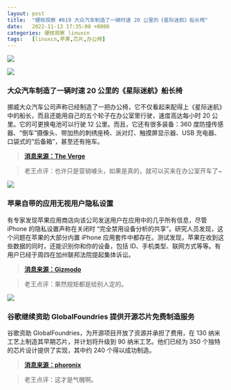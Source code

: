 ```yaml
---
layout: post
title:	"硬核观察 #819 大众汽车制造了一辆时速 20 公里的《星际迷航》船长椅"
date:	2022-11-13 17:35:00 +0800 
categories:	硬核观察 linuxcn 
tags:	[linuxcn,苹果,芯片,办公椅]
---
```



![](/Asserts/Images//attachment/album/202211/13/173249gkjywjs36lkvgyc8.jpg)


![](/Asserts/Images//attachment/album/202211/13/173256uj885go985f5h48q.jpg)


### 大众汽车制造了一辆时速 20 公里的《星际迷航》船长椅


挪威大众汽车公司声称已经制造了一把办公椅，它不仅看起来配得上《星际迷航》中的船长，而且还能用自己的五个轮子在办公室里行驶，速度高达每小时 20 公里。它的可更换电池可以行驶 12 公里。而且，它还有很多装备：360 度防撞传感器、“倒车”摄像头、带加热的刺绣座椅、派对灯、触摸屏显示器、USB 充电器、口袋式的“后备箱”，甚至还有拖车。



> 
> **[消息来源：The Verge](https://www.theverge.com/2022/11/11/23453665/volkswagen-star-trek-office-chair-video)**
> 
> 
> 



> 
> 老王点评：也许只是营销噱头，如果是真的，就可以买来在办公室开车了~
> 
> 
> 


![](/Asserts/Images//attachment/album/202211/13/173549prujvxzzwzlonoxn.jpg)


### 苹果自带的应用无视用户隐私设置


有专家发现苹果应用商店向该公司发送用户在应用中的几乎所有信息，尽管 iPhone 的隐私设置声称在关闭时 “完全禁用设备分析的共享”。研究人员发现，这个问题在苹果的大部分内置 iPhone 应用套件中都存在。测试发现，苹果在收到这些数据的同时，还能识别你和你的设备，包括 ID、手机类型、联网方式等等。有用户已经于周四在加州联邦法院提起集体诉讼。



> 
> **[消息来源：Gizmodo](https://gizmodo.com/apple-iphone-privacy-analytics-class-action-suit-1849774313)**
> 
> 
> 



> 
> 老王点评：果然规矩都是给别人定的。
> 
> 
> 


![](/Asserts/Images//attachment/album/202211/13/173602hm3368m93w2zu2pp.jpg)


### 谷歌继续资助 GlobalFoundries 提供开源芯片免费制造服务


谷歌资助 GlobalFoundries，为开源项目开放了资源并承担了费用，在 130 纳米工艺上制造其早期芯片，并计划将升级到 90 纳米工艺。他们已经为 350 个独特的芯片设计提供了实现，其中约 240 个得以成功制造。



> 
> **[消息来源：phoronix](https://www.phoronix.com/news/Google-GloFo-Sponsored-Si)**
> 
> 
> 



> 
> 老王点评：这才是气魄啊。
> 
> 
>
